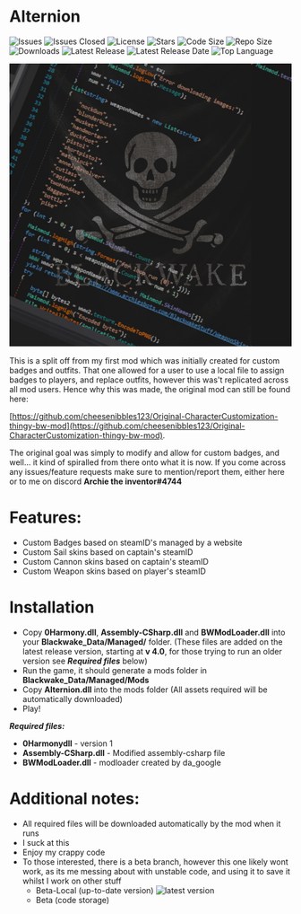 # Alternion

![Issues](https://img.shields.io/github/issues/cheesenibbles123/Alternion-BW-mod?label=Issues)
![Issues Closed](https://img.shields.io/github/issues-closed/cheesenibbles123/Alternion-BW-mod?label=Issues)
![License](https://img.shields.io/github/license/cheesenibbles123/Alternion-BW-mod)
![Stars](https://img.shields.io/github/stars/cheesenibbles123/Alternion-BW-mod)
![Code Size](https://img.shields.io/github/languages/code-size/cheesenibbles123/Alternion-BW-mod)
![Repo Size](https://img.shields.io/github/repo-size/cheesenibbles123/Alternion-BW-mod)
![Downloads](https://img.shields.io/github/downloads/cheesenibbles123/Alternion-BW-mod/total)
![Latest Release](https://img.shields.io/github/v/release/cheesenibbles123/Alternion-BW-mod)
![Latest Release Date](https://img.shields.io/github/release-date/cheesenibbles123/Alternion-BW-mod)
![Top Language](https://img.shields.io/github/languages/top/cheesenibbles123/Alternion-BW-mod)

![custom Image](https://github.com/cheesenibbles123/Alternion-BW-mod/blob/master/Images/bwCsharp.jpg)

This is a split off from my first mod which was initially created for custom badges and outfits. That one allowed for a user to use a local file to assign badges to players, and replace outfits, however this was't replicated across all mod users. Hence why this was made, the original mod can still be found here: 

[https://github.com/cheesenibbles123/Original-CharacterCustomization-thingy-bw-mod](https://github.com/cheesenibbles123/Original-CharacterCustomization-thingy-bw-mod).

The original goal was simply to modify and allow for custom badges, and well... it kind of spiralled from there onto what it is now. If you come across any issues/feature requests make sure to mention/report them, either here or to me on discord **Archie the inventor#4744**

# Features:
 - Custom Badges based on steamID's managed by a website
 - Custom Sail skins based on captain's steamID
 - Custom Cannon skins based on captain's steamID
 - Custom Weapon skins based on player's steamID
 
# Installation
 - Copy **0Harmony.dll**, **Assembly-CSharp.dll** and **BWModLoader.dll** into your **Blackwake_Data/Managed/** folder.
   (These files are added on the latest release version, starting at **v 4.0**, for those trying to run an older version see ***Required files*** below)
 - Run the game, it should generate a mods folder in **Blackwake_Data/Managed/Mods**
 - Copy **Alternion.dll** into the mods folder
   (All assets required will be automatically downloaded)
 - Play!

***Required files:***
 - **0Harmonydll** - version 1
 - **Assembly-CSharp.dll** - Modified assembly-csharp file
 - **BWModLoader.dll** - modloader created by da_google
 
# Additional notes:
 - All required files will be downloaded automatically by the mod when it runs
 - I suck at this
 - Enjoy my crappy code
 - To those interested, there is a beta branch, however this one likely wont work, as its me messing about with unstable code, and using it to save it whilst I work on other stuff
   - Beta-Local (up-to-date version) ![latest version](https://img.shields.io/github/v/release/cheesenibbles123/Alternion-BW-mod?include_prereleases)
   - Beta (code storage)
